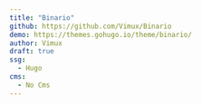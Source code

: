 ```yaml
---
title: "Binario"
github: https://github.com/Vimux/Binario
demo: https://themes.gohugo.io/theme/binario/
author: Vimux
draft: true
ssg:
  - Hugo
cms:
  - No Cms
---
```

